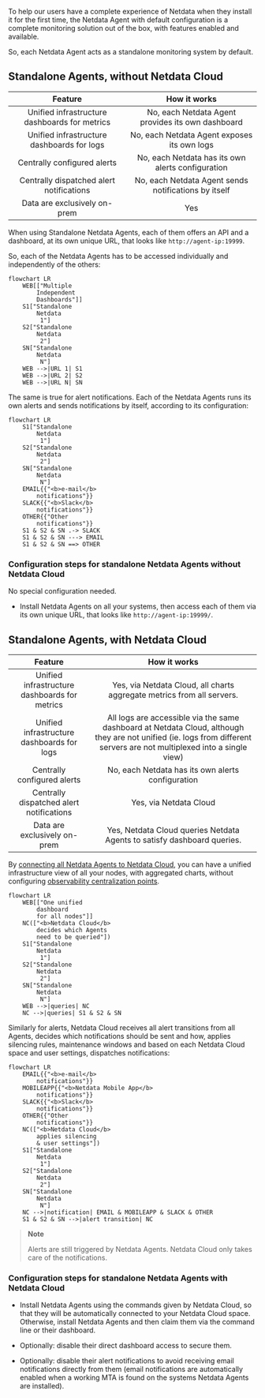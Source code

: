 

To help our users have a complete experience of Netdata when they install it for the first time, the Netdata Agent with default configuration is a complete monitoring solution out of the box, with features enabled and available.

So, each Netdata Agent acts as a standalone monitoring system by default.

## Standalone Agents, without Netdata Cloud

|                    Feature                    |                     How it works                     |
|:---------------------------------------------:|:----------------------------------------------------:|
| Unified infrastructure dashboards for metrics |  No, each Netdata Agent provides its own dashboard   |
|  Unified infrastructure dashboards for logs   |     No, each Netdata Agent exposes its own logs      |
|          Centrally configured alerts          |  No, each Netdata has its own alerts configuration   |
|   Centrally dispatched alert notifications    | No, each Netdata Agent sends notifications by itself |
|         Data are exclusively on-prem          |                         Yes                          |

When using Standalone Netdata Agents, each of them offers an API and a dashboard, at its own unique URL, that looks like `http://agent-ip:19999`.

So, each of the Netdata Agents has to be accessed individually and independently of the others:

```mermaid
flowchart LR
    WEB[["Multiple
        Independent
        Dashboards"]]
    S1["Standalone
        Netdata
         1"]
    S2["Standalone
        Netdata
         2"]
    SN["Standalone
        Netdata
         N"]
    WEB -->|URL 1| S1
    WEB -->|URL 2| S2
    WEB -->|URL N| SN
```

The same is true for alert notifications. Each of the Netdata Agents runs its own alerts and sends notifications by itself, according to its configuration:

```mermaid
flowchart LR
    S1["Standalone
        Netdata
         1"]
    S2["Standalone
        Netdata
         2"]
    SN["Standalone
        Netdata
         N"]
    EMAIL{{"<b>e-mail</b>
        notifications"}}
    SLACK{{"<b>Slack</b>
        notifications"}}
    OTHER{{"Other
        notifications"}}
    S1 & S2 & SN .-> SLACK
    S1 & S2 & SN ---> EMAIL
    S1 & S2 & SN ==> OTHER
```

### Configuration steps for standalone Netdata Agents without Netdata Cloud

No special configuration needed.

- Install Netdata Agents on all your systems, then access each of them via its own unique URL, that looks like `http://agent-ip:19999/`.

## Standalone Agents, with Netdata Cloud

|                    Feature                    |                                                                              How it works                                                                               |
|:---------------------------------------------:|:-----------------------------------------------------------------------------------------------------------------------------------------------------------------------:|
| Unified infrastructure dashboards for metrics |                                                 Yes, via Netdata Cloud, all charts aggregate metrics from all servers.                                                  |
|  Unified infrastructure dashboards for logs   | All logs are accessible via the same dashboard at Netdata Cloud, although they are not unified (ie. logs from different servers are not multiplexed into a single view) |
|          Centrally configured alerts          |                                                            No, each Netdata has its own alerts configuration                                                            |
|   Centrally dispatched alert notifications    |                                                                         Yes, via Netdata Cloud                                                                          |
|         Data are exclusively on-prem          |                                                 Yes, Netdata Cloud queries Netdata Agents to satisfy dashboard queries.                                                 |

By [connecting all Netdata Agents to Netdata Cloud](/docs/agent/src/claim), you can have a unified infrastructure view of all your nodes, with aggregated charts, without configuring [observability centralization points](/docs/agent/observability-centralization-points).

```mermaid
flowchart LR
    WEB[["One unified
        dashboard
        for all nodes"]]
    NC(["<b>Netdata Cloud</b>
        decides which Agents
        need to be queried"])
    S1["Standalone
        Netdata
         1"]
    S2["Standalone
        Netdata
         2"]
    SN["Standalone
        Netdata
         N"]
    WEB -->|queries| NC
    NC -->|queries| S1 & S2 & SN
```

Similarly for alerts, Netdata Cloud receives all alert transitions from all Agents, decides which notifications should be sent and how, applies silencing rules, maintenance windows and based on each Netdata Cloud space and user settings, dispatches notifications:

```mermaid
flowchart LR
    EMAIL{{"<b>e-mail</b>
        notifications"}}
    MOBILEAPP{{"<b>Netdata Mobile App</b>
        notifications"}}
    SLACK{{"<b>Slack</b>
        notifications"}}
    OTHER{{"Other
        notifications"}}
    NC(["<b>Netdata Cloud</b>
        applies silencing
        & user settings"])
    S1["Standalone
        Netdata
         1"]
    S2["Standalone
        Netdata
         2"]
    SN["Standalone
        Netdata
         N"]
    NC -->|notification| EMAIL & MOBILEAPP & SLACK & OTHER
    S1 & S2 & SN -->|alert transition| NC
```

> **Note**
>
> Alerts are still triggered by Netdata Agents. Netdata Cloud only takes care of the notifications.

### Configuration steps for standalone Netdata Agents with Netdata Cloud

- Install Netdata Agents using the commands given by Netdata Cloud, so that they will be automatically connected to your Netdata Cloud space. Otherwise, install Netdata Agents and then claim them via the command line or their dashboard.

- Optionally: disable their direct dashboard access to secure them.

- Optionally: disable their alert notifications to avoid receiving email notifications directly from them (email notifications are automatically enabled when a working MTA is found on the systems Netdata Agents are installed).
